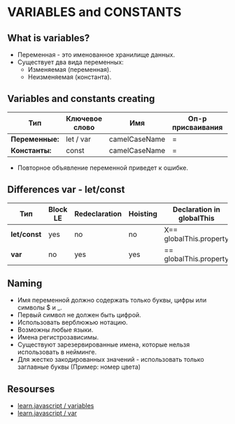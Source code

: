 # VARIABLES and CONSTANTS

## What is variables?
- Переменная - это именованное хранилище данных.
- Существует два вида переменных:
  - Изменяемая (переменная).
  - Неизменяемая (константа).

## Variables and constants creating
Тип|Ключевое слово|Имя|Оп-р присваивания|Данные
---|---|---|---|---
__Переменные:__ |let / var|camelCaseName|=|data
__Константы:__ |const|camelCaseName|=|data

- Повторное объявление переменной приведет к ошибке.

## Differences var - let/const

Тип|Block LE|Redeclaration|Hoisting|Declaration in globalThis
---|---|---|---|---
__let/const__|yes|no|no|X== globalThis.property
__var__|no|yes|yes|== globalThis.property

## Naming
- Имя переменной должно содержать только буквы, цифры или символы $ и _.
- Первый символ не должен быть цифрой.
- Использовать верблюжью нотацию.
- Возможны любые языки.
- Имена регистрозависимы.
- Существуют зарезервированные имена, которые нельзя использовать в нейминге.
- Для жестко закодированных значений - использовать только заглавные буквы (Пример: номер цвета)

## Resourses

- [learn.javascript / variables](https://learn.javascript.ru/variables)
- [learn.javascript / var](https://learn.javascript.ru/var)